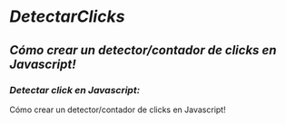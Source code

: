 # **_DetectarClicks_**

## **_Cómo crear un detector/contador de clicks en Javascript!_**

### **_Detectar click en Javascript:_**

Cómo crear un detector/contador de clicks en Javascript!
